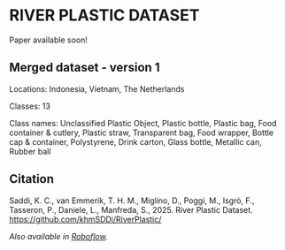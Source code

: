 # RIVER PLASTIC DATASET

Paper available soon!

## Merged dataset - version 1

Locations: Indonesia, Vietnam, The Netherlands

Classes: 13

Class names: Unclassified Plastic Object, Plastic bottle, Plastic bag, Food container & cutlery, Plastic straw, Transparent bag, Food wrapper, Bottle cap & container, Polystyrene, Drink carton, Glass bottle, Metallic can, Rubber ball


## Citation

Saddi, K. C., van Emmerik, T. H. M., Miglino, D., Poggi, M., Isgrò, F., Tasseron, P., Daniele, L., Manfreda, S., 2025. River Plastic Dataset. https://github.com/khmSDDi/RiverPlastic/


*Also available in [Roboflow](https://universe.roboflow.com/khm-cer5v/merge-g7mkp).*
